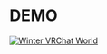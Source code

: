 # DEMO

[![Winter VRChat World](https://raw.githubusercontent.com/username/VRChat-Project/main/images/IMG.png)](https://youtu.be/P_1fPTO8xFk)
